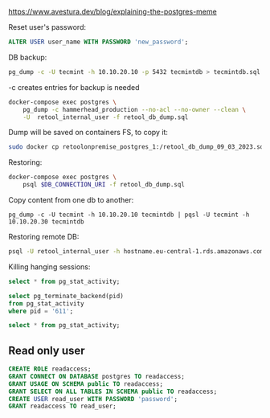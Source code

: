 https://www.avestura.dev/blog/explaining-the-postgres-meme

Reset user's password:

```sql
ALTER USER user_name WITH PASSWORD 'new_password';

```

DB backup:

```sh
pg_dump -c -U tecmint -h 10.10.20.10 -p 5432 tecmintdb > tecmintdb.sql
```
-c creates entries for backup is needed

```sh
docker-compose exec postgres \
    pg_dump -c hammerhead_production --no-acl --no-owner --clean \
    -U  retool_internal_user -f retool_db_dump.sql
```

Dump will be saved on containers FS, to copy it:
```sh
sudo docker cp retoolonpremise_postgres_1:/retool_db_dump_09_03_2023.sql ./retool_db_dump_09_03_2023.sql
```

Restoring:

```sh
docker-compose exec postgres \
    psql $DB_CONNECTION_URI -f retool_db_dump.sql    
```

Copy content from one db to another:

```
pg_dump -c -U tecmint -h 10.10.20.10 tecmintdb | pqsl -U tecmint -h 10.10.20.30 tecmintdb
```

Restoring remote DB:

```sh
psql -U retool_internal_user -h hostname.eu-central-1.rds.amazonaws.com -p 5432 -d hammerhead_production -f  retool_db_dump.sql
```

Killing hanging sessions:
```sql
select * from pg_stat_activity;

select pg_terminate_backend(pid) 
from pg_stat_activity
where pid = '611';

select * from pg_stat_activity;
```

## Read only user

```sql
CREATE ROLE readaccess;
GRANT CONNECT ON DATABASE postgres TO readaccess;
GRANT USAGE ON SCHEMA public TO readaccess;
GRANT SELECT ON ALL TABLES IN SCHEMA public TO readaccess;
CREATE USER read_user WITH PASSWORD 'password';
GRANT readaccess TO read_user;
```
